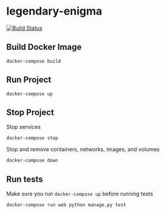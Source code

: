 # legendary-enigma

[![Build Status](https://travis-ci.com/dustinlahr/legendary-enigma.svg?token=mtTH5HBaBtzTCpactyn1&branch=master)](https://travis-ci.com/dustinlahr/legendary-enigma)

## Build Docker Image
```
docker-compose build
```

## Run Project
```
docker-compose up
```

## Stop Project
Stop services
```
docker-compose stop
```

 Stop and remove containers, networks, images, and volumes
```
docker-compose down
```

## Run tests
Make sure you run `docker-compose up` before running tests
```
docker-compose run web python manage.py test
```
